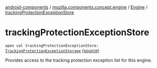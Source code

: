 [android-components](../../index.md) / [mozilla.components.concept.engine](../index.md) / [Engine](index.md) / [trackingProtectionExceptionStore](./tracking-protection-exception-store.md)

# trackingProtectionExceptionStore

`open val trackingProtectionExceptionStore: `[`TrackingProtectionExceptionStorage`](../../mozilla.components.concept.engine.content.blocking/-tracking-protection-exception-storage/index.md) [(source)](https://github.com/mozilla-mobile/android-components/blob/master/components/concept/engine/src/main/java/mozilla/components/concept/engine/Engine.kt#L178)

Provides access to the tracking protection exception list for this engine.

